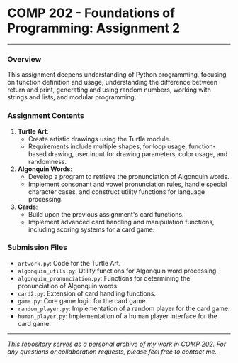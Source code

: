 # COMP 202 - Foundations of Programming: Assignment 2

---

### Overview
This assignment deepens understanding of Python programming, focusing on function definition and usage, understanding the difference between return and print, generating and using random numbers, working with strings and lists, and modular programming.

### Assignment Contents
1. **Turtle Art**: 
   - Create artistic drawings using the Turtle module.
   - Requirements include multiple shapes, for loop usage, function-based drawing, user input for drawing parameters, color usage, and randomness.
2. **Algonquin Words**:
   - Develop a program to retrieve the pronunciation of Algonquin words.
   - Implement consonant and vowel pronunciation rules, handle special character cases, and construct utility functions for language processing.
3. **Cards**:
   - Build upon the previous assignment's card functions.
   - Implement advanced card handling and manipulation functions, including scoring systems for a card game.

### Submission Files
- `artwork.py`: Code for the Turtle Art.
- `algonquin_utils.py`: Utility functions for Algonquin word processing.
- `algonquin_pronunciation.py`: Functions for determining the pronunciation of Algonquin words.
- `card2.py`: Extension of card handling functions.
- `game.py`: Core game logic for the card game.
- `random_player.py`: Implementation of a random player for the card game.
- `human_player.py`: Implementation of a human player interface for the card game.

---

*This repository serves as a personal archive of my work in COMP 202. For any questions or collaboration requests, please feel free to contact me.*
